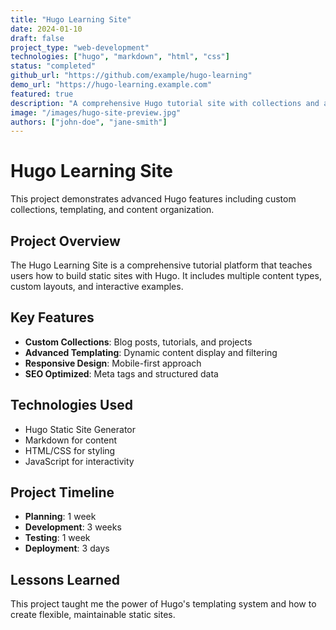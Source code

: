 ```yaml
---
title: "Hugo Learning Site"
date: 2024-01-10
draft: false
project_type: "web-development"
technologies: ["hugo", "markdown", "html", "css"]
status: "completed"
github_url: "https://github.com/example/hugo-learning"
demo_url: "https://hugo-learning.example.com"
featured: true
description: "A comprehensive Hugo tutorial site with collections and advanced features"
image: "/images/hugo-site-preview.jpg"
authors: ["john-doe", "jane-smith"]
---
```


# Hugo Learning Site

This project demonstrates advanced Hugo features including custom collections, templating, and content organization.

## Project Overview

The Hugo Learning Site is a comprehensive tutorial platform that teaches users how to build static sites with Hugo. It includes multiple content types, custom layouts, and interactive examples.

## Key Features

- **Custom Collections**: Blog posts, tutorials, and projects
- **Advanced Templating**: Dynamic content display and filtering
- **Responsive Design**: Mobile-first approach
- **SEO Optimized**: Meta tags and structured data

## Technologies Used

- Hugo Static Site Generator
- Markdown for content
- HTML/CSS for styling
- JavaScript for interactivity

## Project Timeline

- **Planning**: 1 week
- **Development**: 3 weeks
- **Testing**: 1 week
- **Deployment**: 3 days

## Lessons Learned

This project taught me the power of Hugo's templating system and how to create flexible, maintainable static sites.
